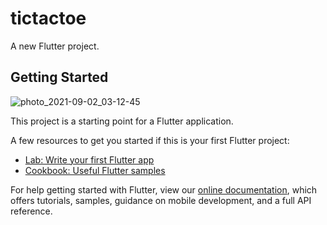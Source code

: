 # tictactoe

A new Flutter project.

## Getting Started

![photo_2021-09-02_03-12-45](https://user-images.githubusercontent.com/68785353/131765738-787dc448-90d1-463c-b1d3-1cfb93f49bf8.jpg)



This project is a starting point for a Flutter application.

A few resources to get you started if this is your first Flutter project:

- [Lab: Write your first Flutter app](https://flutter.dev/docs/get-started/codelab)
- [Cookbook: Useful Flutter samples](https://flutter.dev/docs/cookbook)

For help getting started with Flutter, view our
[online documentation](https://flutter.dev/docs), which offers tutorials,
samples, guidance on mobile development, and a full API reference.
